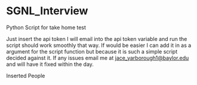 # SGNL_Interview
Python Script for take home test 

Just insert the api token I will email into the api token variable and run the script should work smoothly that way. 
If would be easier I can add it in as a argument for the script function but because it is such a simple script decided against it. 
If any issues email me at jace_yarborough1@baylor.edu and will have it fixed within the day.



Inserted People
